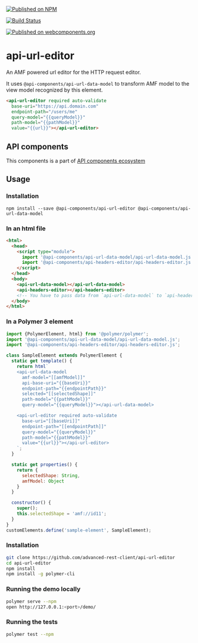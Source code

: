[![Published on NPM](https://img.shields.io/npm/v/@api-components/api-url-editor.svg)](https://www.npmjs.com/package/@api-components/api-url-editor)

[![Build Status](https://travis-ci.org/advanced-rest-client/api-url-data-model.svg?branch=stage)](https://travis-ci.org/advanced-rest-client/api-url-editor)

[![Published on webcomponents.org](https://img.shields.io/badge/webcomponents.org-published-blue.svg)](https://www.webcomponents.org/element/advanced-rest-client/api-url-editor)

# api-url-editor

An AMF powered url editor for the HTTP request editor.

It uses `@api-components/api-url-data-model` to transform AMF model to the view model recognized by this element.

```html
<api-url-editor required auto-validate
  base-uri="https://api.domain.com"
  endpoint-path="/users/me"
  query-model="{{queryModel}}"
  path-model="{{pathModel}}"
  value="{{url}}"></api-url-editor>
```

## API components

This components is a part of [API components ecosystem](https://elements.advancedrestclient.com/)

## Usage

### Installation
```
npm install --save @api-components/api-url-editor @api-components/api-url-data-model
```

### In an html file

```html
<html>
  <head>
    <script type="module">
      import '@api-components/api-url-data-model/api-url-data-model.js';
      import '@api-components/api-headers-editor/api-headers-editor.js';
    </script>
  </head>
  <body>
    <api-url-data-model></api-url-data-model>
    <api-headers-editor></api-headers-editor>
    <!-- You have to pass data from `api-url-data-model` to `api-headers-editor` -->
  </body>
</html>
```

### In a Polymer 3 element

```js
import {PolymerElement, html} from '@polymer/polymer';
import '@api-components/api-url-data-model/api-url-data-model.js';
import '@api-components/api-headers-editor/api-headers-editor.js';

class SampleElement extends PolymerElement {
  static get template() {
    return html`
    <api-url-data-model
      amf-model="[[amfModel]]"
      api-base-uri="{{baseUri}}"
      endpoint-path="{{endpointPath}}"
      selected="[[selectedShape]]"
      path-model="{{pathModel}}"
      query-model="{{queryModel}}"></api-url-data-model>

    <api-url-editor required auto-validate
      base-uri="[[baseUri]]"
      endpoint-path="[[endpointPath]]"
      query-model="{{queryModel}}"
      path-model="{{pathModel}}"
      value="{{url}}"></api-url-editor>
    `;
  }

  static get properties() {
    return {
      selectedShape: String,
      amfModel: Object
    }
  }

  constructor() {
    super();
    this.selectedShape = 'amf://id11';
  }
}
customElements.define('sample-element', SampleElement);
```

### Installation

```sh
git clone https://github.com/advanced-rest-client/api-url-editor
cd api-url-editor
npm install
npm install -g polymer-cli
```

### Running the demo locally

```sh
polymer serve --npm
open http://127.0.0.1:<port>/demo/
```

### Running the tests
```sh
polymer test --npm
```
